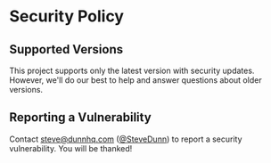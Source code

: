 # Security Policy

## Supported Versions

This project supports only the latest version with security updates. However, we'll do our best to help and answer questions about older versions.

## Reporting a Vulnerability

Contact [steve@dunnhq.com](Steve) ([@SteveDunn](https://twitter.com/SteveDunn)) to report a security vulnerability. You will be thanked!
